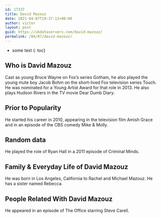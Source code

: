```yaml
---
id: 17337
title: David Mazouz
date: 2021-04-07T19:37:13+00:00
author: victor
layout: post
guid: https://ukdataservers.com/david-mazouz/
permalink: /04/07/david-mazouz/
---
```


* some text
{: toc}


## Who is David Mazouz



Cast as young Bruce Wayne on Fox&#8217;s series Gotham, he also played the young mute boy Jacob Bohm on the short-lived Fox television series Touch. He was nominated for a Young Artist Award for that role in 2013. He also plays Hudson Rivers in the TV movie Dear Dumb Diary.

                
                
                
## Prior to Popularity



He started his career in 2010, appearing in the television film Amish Grace and in an episode of the CBS comedy Mike & Molly. 

                
                
                
## Random data



He played the role of Ryan Hall in a 2011 episode of Criminal Minds. 

                
                
                
## Family & Everyday Life of David Mazouz



He was born in Los Angeles, California to Rachel and Michael Mazouz. He has a sister named Rebecca. 

                
                
                
## People Related With David Mazouz



He appeared in an episode of The Office starring Steve Carell.

                
              
            
          
          
          